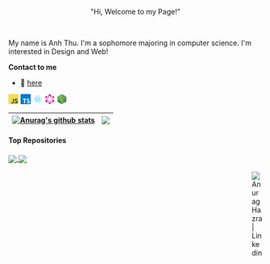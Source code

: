 <p align="center">"Hi, Welcome to my Page!"</p>

<br />

My name is Anh Thu. I'm a sophomore majoring in computer science. I'm interested in Design and Web!

**Contact to me**

- 📩 [here](anhthu.ttath@gmail.com)

<code><img height="20" alt="javascript" src="https://raw.githubusercontent.com/github/explore/80688e429a7d4ef2fca1e82350fe8e3517d3494d/topics/javascript/javascript.png"></code>
<code><img height="20" alt="typescript" src="https://raw.githubusercontent.com/github/explore/80688e429a7d4ef2fca1e82350fe8e3517d3494d/topics/typescript/typescript.png"></code>
<code><img height="20" alt="react" src="https://raw.githubusercontent.com/github/explore/80688e429a7d4ef2fca1e82350fe8e3517d3494d/topics/react/react.png"></code>
<code><img height="20" alt="graphql" src="https://raw.githubusercontent.com/github/explore/5c058a388828bb5fde0bcafd4bc867b5bb3f26f3/topics/graphql/graphql.png"></code>
<code><img height="20" alt="nodejs" src="https://raw.githubusercontent.com/github/explore/80688e429a7d4ef2fca1e82350fe8e3517d3494d/topics/nodejs/nodejs.png"></code>    


| <a href="https://github.com/anuraghazra/github-readme-stats"><img align="center" src="https://github-readme-stats.vercel.app/api?username=anuraghazra&show_icons=true&include_all_commits=true&theme=buefy&hide_border=true" alt="Anurag's github stats" /></a> | <a href="https://github.com/thuttat/github-readme-stats"><img align="center" src="https://github-readme-stats.vercel.app/api/top-langs/?username=anuraghazra&layout=compact&theme=buefy&hide_border=true" /></a> |
| ------------- | ------------- |

#### Top Repositories


<a href="https://github.com/thuttat/github-readme-stats">
  <img align="center" src="https://github-readme-stats.vercel.app/api/pin/?username=thuttat&repo=github-readme-stats&theme=buefy" />
</a>
<a href="https://github.com/thuttat/thuttat.github.io">
  <img align="center" src="https://github-readme-stats.vercel.app/api/pin/?username=thuttat&repo=thuttat.github.io&theme=buefy" />
</a>

<br />
<br />

<a href="www.linkedin.com/in/trịnh-thị-anh-thư">
  <img align="right" alt="Anurag Hazra | Linkedin" width="21px" src="https://raw.githubusercontent.com/anuraghazra/anuraghazra/master/assets/linkedin.svg" />
</a>
